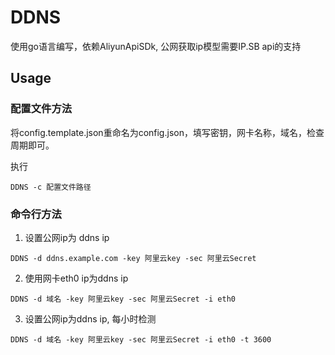 # DDNS
使用go语言编写，依赖AliyunApiSDk, 公网获取ip模型需要IP.SB api的支持
## Usage
### 配置文件方法
将config.template.json重命名为config.json，填写密钥，网卡名称，域名，检查周期即可。

执行 

`DDNS -c 配置文件路径`
### 命令行方法
1. 设置公网ip为 ddns ip

`DDNS -d ddns.example.com -key 阿里云key -sec 阿里云Secret`

2. 使用网卡eth0 ip为ddns ip

`DDNS -d 域名 -key 阿里云key -sec 阿里云Secret -i eth0`

3. 设置公网ip为ddns ip, 每小时检测

`DDNS -d 域名 -key 阿里云key -sec 阿里云Secret -i eth0 -t 3600`
